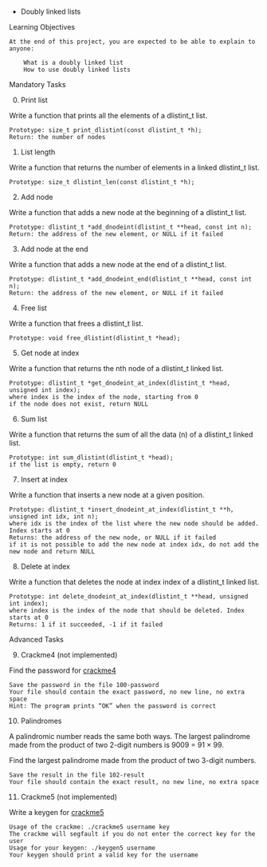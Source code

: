  - Doubly linked lists

Learning Objectives

    At the end of this project, you are expected to be able to explain to anyone:

        What is a doubly linked list
        How to use doubly linked lists
Mandatory Tasks

0. Print list

Write a function that prints all the elements of a dlistint_t list.

    Prototype: size_t print_dlistint(const dlistint_t *h);
    Return: the number of nodes
1. List length

Write a function that returns the number of elements in a linked dlistint_t list.

    Prototype: size_t dlistint_len(const dlistint_t *h);
2. Add node

Write a function that adds a new node at the beginning of a dlistint_t list.

    Prototype: dlistint_t *add_dnodeint(dlistint_t **head, const int n);
    Return: the address of the new element, or NULL if it failed
3. Add node at the end

Write a function that adds a new node at the end of a dlistint_t list.

    Prototype: dlistint_t *add_dnodeint_end(dlistint_t **head, const int n);
    Return: the address of the new element, or NULL if it failed
4. Free list

Write a function that frees a dlistint_t list.

    Prototype: void free_dlistint(dlistint_t *head);
5. Get node at index

Write a function that returns the nth node of a dlistint_t linked list.

    Prototype: dlistint_t *get_dnodeint_at_index(dlistint_t *head, unsigned int index);
    where index is the index of the node, starting from 0
    if the node does not exist, return NULL
6. Sum list

Write a function that returns the sum of all the data (n) of a dlistint_t linked list.

    Prototype: int sum_dlistint(dlistint_t *head);
    if the list is empty, return 0
7. Insert at index

Write a function that inserts a new node at a given position.

    Prototype: dlistint_t *insert_dnodeint_at_index(dlistint_t **h, unsigned int idx, int n);
    where idx is the index of the list where the new node should be added. Index starts at 0
    Returns: the address of the new node, or NULL if it failed
    if it is not possible to add the new node at index idx, do not add the new node and return NULL
8. Delete at index

Write a function that deletes the node at index index of a dlistint_t linked list.

    Prototype: int delete_dnodeint_at_index(dlistint_t **head, unsigned int index);
    where index is the index of the node that should be deleted. Index starts at 0
    Returns: 1 if it succeeded, -1 if it failed
Advanced Tasks

9. Crackme4 (not implemented)

Find the password for [crackme4](https://github.com/holbertonschool/0x17.c)

    Save the password in the file 100-password
    Your file should contain the exact password, no new line, no extra space
    Hint: The program prints “OK” when the password is correct
10. Palindromes

A palindromic number reads the same both ways. The largest palindrome made from the product of two 2-digit numbers is 9009 = 91 × 99.

Find the largest palindrome made from the product of two 3-digit numbers.

    Save the result in the file 102-result
    Your file should contain the exact result, no new line, no extra space
11. Crackme5 (not implemented)

Write a keygen for [crackme5](https://github.com/holbertonschool/0x17.c)

    Usage of the crackme: ./crackme5 username key
    The crackme will segfault if you do not enter the correct key for the user
    Usage for your keygen: ./keygen5 username
    Your keygen should print a valid key for the username

